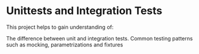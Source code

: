 # Unittests and Integration Tests
This project helps to gain understanding of:

The difference between unit and integration tests.
Common testing patterns such as mocking, parametrizations and fixtures
